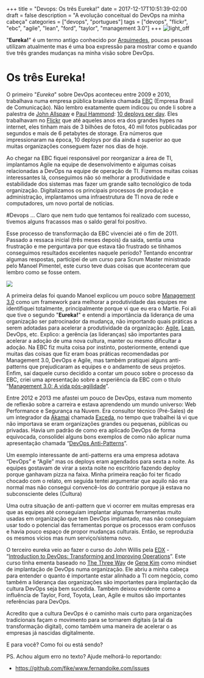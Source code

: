 +++
title = "Devops: Os três Eureka!"
date = 2017-12-17T10:51:39-02:00
draft = false
description = "A evolução conceitual do DevOps na minha cabeça"
categories = ["devops", "portugues"]
tags = ["devops", "flickr", "ebc", "agile", "lean", "ford", "taylor", "management 3.0"]
+++
![light_off](/images/light_off.jpg)

"**Eureka!**" é um termo antigo conhecido por [Arquimedes](https://en.wikipedia.org/wiki/Archimedes), poucas pessoas utilizam atualmente mas é uma boa expressão para mostrar como e quando tive três grandes mudanças na minha visão sobre DevOps. 

# Os três Eureka!

O primeiro "*Eureka*" sobre DevOps aconteceu entre 2009 e 2010, trabalhava numa empresa pública brasileira chamada [EBC](http://www.ebc.com.br/) (Empresa Brasil de Comunicação). Não lembro exatamente quem indicou ou onde li sobre a palestra de [John Allspaw](https://twitter.com/allspaw) e [Paul Hammond](http://www.paulhammond.org/): [10 deploys per day](https://www.slideshare.net/jallspaw/10-deploys-per-day-dev-and-ops-cooperation-at-flickr). Eles trabalhavam no [Flickr](https://www.flickr.com/) que até aqueles anos era dos grandes hypes na internet, eles tinham mais de 3 bilhões de fotos, 40 mil fotos publicadas por segundos e mais de 6 petabytes de storage. Era números que impressionaram na época, 10 deploys por dia ainda é superior ao que muitas organizações conseguem fazer nos dias de hoje.

Ao chegar na EBC fiquei responsável por reorganizar a área de TI, implantamos Agile na equipe de desenvolvimento e algumas coisas relacionadas a DevOps na equipe de operação de TI. Fizemos muitas coisas interessantes lá, conseguimos não só melhorar a produtividade e estabilidade dos sistemas mas fazer um grande salto tecnológico de toda organização. Digitalizamos os principais processos de produção e administração, implantamos uma infraestrutura de TI nova de rede e computadores, um novo portal de notícias.

#Devops … Claro que nem tudo que tentamos foi realizado com sucesso, tivemos alguns fracassos mas o saldo geral foi positivo.

Esse processo de transformação da EBC vivenciei até o fim de 2011. Passado a ressaca inicial (três meses depois) da saída, sentia uma frustração e me perguntava por que estava tão frustrado se tínhamos conseguimos resultados excelentes naquele período? Tentando encontrar algumas respostas, participei de um curso para Scrum Master ministrado pelo Manoel Pimentel, este curso teve duas coisas que aconteceram que lembro como se fosse ontem.

![](/images/martie_management30.png)

A primeira delas foi quando Manoel explicou um pouco sobre [Management 3.0](https://management30.com/) como um framework para melhorar a produtividade das equipes me identifiquei totalmente, principalmente porque vi que eu era o Martie. Foi ali que tive o segundo "**Eureka!**" e entendi a importância da liderança de uma organização ser patrocinador da mudança, não importando quais práticas a serem adotadas para acelerar a produtividade da organização: [Agile](http://agilemanifesto.org/), [Lean](https://www.lean.org/WhatsLean/), DevOps, etc. Explico: a gerência (as lideranças) são importantes para acelerar a adoção de uma nova cultura, manter ou mesmo dificultar a adoção. Na EBC fiz muita coisa por instinto, posteriormente, entendi que muitas das coisas que fiz eram boas práticas recomendadas por Management 3.0, DevOps e Agile, mas também pratiquei alguns anti-patterns que prejudicaram as equipes e o andamento de seus projetos. Enfim, saí daquele curso decidido a contar um pouco sobre o processo da EBC, criei uma apresentação sobre a experiência da EBC com o título “[Management 3.0: A vida pós-agilidade](https://www.slideshare.net/fernandoike/managenment-30-alm-da-agilidade-40440168)”.

Entre 2012 e 2013 me afastei um pouco de DevOps, estava num momento de reflexão sobre a carreira e estava aprendendo um mundo universo: Web Performance e Segurança na Nuvem. Era consultor técnico (Pré-Sales) de um integrador da [Akamai](https://www.akamai.com/) chamada [Exceda](https://www.exceda.com/br/), no tempo que trabalhei lá vi que não importava se eram organizações grandes ou pequenas, públicas ou privadas. Havia um padrão de como era aplicado DevOps de forma equivocada, consolidei alguns bons exemplos de como não aplicar numa apresentação chamada “[DevOps Anti-Patterns](https://www.slideshare.net/fernandoike/dev-ops-anti-patterns)”. 

Um exemplo interessante de anti-patterns era uma empresa adotava “DevOps” e “Agile” mas os deploys eram agendados para sexta a noite. As equipes gostavam de virar a sexta noite no escritório fazendo deploy porque ganhavam pizza na faixa. Minha primeira reação foi ter ficado chocado com o relato, em seguida tentei argumentar que aquilo não era normal mas não consegui convencê-los do contrário porque já estava no subconsciente deles (Cultura)

Uma outra situação de anti-pattern que vi ocorrer em muitas empresas era que as equipes até conseguiam implantar algumas ferramentas muito usadas em organização que tem DevOps implantado, mas não conseguiam usar todo o potencial das ferramentas porque os processos eram confusos e havia pouco espaço de propor mudanças culturais. Então, se reproduzia os mesmos vícios mas num serviço/sistema novo. 

O terceiro eureka veio ao fazer o curso do John Willis pela [EDX](https://www.edx.org/) - “[Introduction to DevOps: Transforming and Improving Operations](https://www.edx.org/course/introduction-devops-transforming-linuxfoundationx-lfs161x)”. Este curso tinha ementa baseado no [The Three Way](https://itrevolution.com/the-three-ways-principles-underpinning-devops/) de [Gene Kim](http://www.realgenekim.me/) como mindset de implantação de DevOps numa organização. Ele abriu a  minha cabeça para entender o quanto é importante estar alinhado a TI com negócio, como também a liderança das organizações são importantes para implantação da cultura DevOps seja bem sucedida. Também deixou evidente como a influência de Taylor, Ford, Toyota, Lean, Agile e muitos são importantes referências para DevOps.

Acredito que a cultura DevOps é o caminho mais curto para organizações tradicionais façam o movimento para se tornarem digitais (a tal da transformação digital), como também uma maneira de acelerar o as empresas já nascidas digitalmente. 

E para você? Como foi ou está sendo?

PS. Achou algum erro no texto? Ajude melhorá-lo reportando:

- https://github.com/fike/www.fernandoike.com/issues